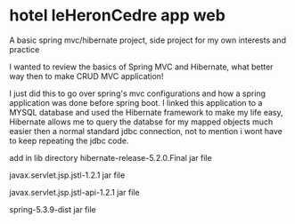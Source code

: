 # hotel leHeronCedre app web
A basic spring mvc/hibernate project, side project for my own interests and practice

I wanted to review the basics of Spring MVC and Hibernate, what better way then to make CRUD MVC application!

I just did this to go over spring's mvc configurations and how a spring application was done before spring boot. I linked this application to a MYSQL database and used the Hibernate framework to make my life easy, Hibernate allows me to query the databse for my mapped objects much easier then a normal standard jdbc connection, not to mention i wont have to keep repeating the jdbc code.

add in lib directory 
hibernate-release-5.2.0.Final jar file

javax.servlet.jsp.jstl-1.2.1 jar file

javax.servlet.jsp.jstl-api-1.2.1 jar file

spring-5.3.9-dist jar file
